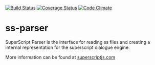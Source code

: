 [![Build Status](https://travis-ci.org/silentrob/ss-parser.svg?branch=master)](https://travis-ci.org/silentrob/ss-parser)
[![Coverage Status](https://coveralls.io/repos/github/silentrob/ss-parser/badge.svg?branch=master)](https://coveralls.io/github/silentrob/ss-parser?branch=master)
[![Code Climate](https://codeclimate.com/github/silentrob/ss-parser/badges/gpa.svg)](https://codeclimate.com/github/silentrob/ss-parser)

# ss-parser
SuperScript Parser is the interface for reading ss files and creating a internal representation for the superscript dialogue engine.

More information can be found at [superscriptjs.com](http://superscriptjs.com)
